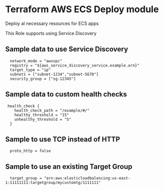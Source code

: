 Terraform AWS ECS Deploy module
===============================

Deploy al necessary resources for ECS apps

This Role supports using Service Discovery

Sample data to use Service Discovery
------------------------------------
```
  network_mode = "awsvpc"
  registry = "${aws_service_discovery_service.example.arn}"
  target_type = "ip"
  subnets = ["subnet-1234","subnet-5678"]
  security_group = ["sg-12345"]
```

Sample data to custom health checks
-----------------------------------
```
 health_check {
    health_check_path = "/example/#/"
    healthy_threshold = "15"
    unhealthy_threshold = "5"
  }
```

Sample to use TCP instead of HTTP
-----------------------------------
```
  proto_http = false
```

Sample to use an existing Target Group
--------------------------------------
```
  target_group = "arn:aws:elasticloadbalancing:us-east-1:11111111:targetgroup/mycustomtg/1111111"
```
